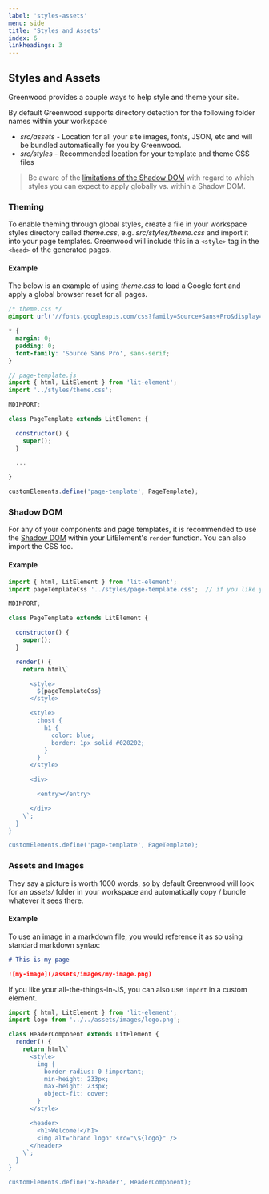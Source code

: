 ```yaml
---
label: 'styles-assets'
menu: side
title: 'Styles and Assets'
index: 6
linkheadings: 3
---
```


## Styles and Assets
Greenwood provides a couple ways to help style and theme your site.

By default Greenwood supports directory detection for the following folder names within your workspace
- _src/assets_ - Location for all your site images, fonts, JSON, etc and will be bundled automatically for you by Greenwood.
- _src/styles_ - Recommended location for your template and theme CSS files

> Be aware of the [limitations of the Shadow DOM](https://css-tricks.com/web-standards-meet-user-land-using-css-in-js-to-style-custom-elements/) with regard to which styles you can expect to apply globally vs. within a Shadow DOM.


### Theming
To enable theming through global styles, create a file in your workspace styles directory called _theme.css_,  e.g. _src/styles/theme.css_ and import it into your page templates.  Greenwood will include this in a `<style>` tag in the `<head>` of the generated pages.


#### Example
The below is an example of using _theme.css_ to load a Google font and apply a global browser reset for all pages.
```css
/* theme.css */
@import url('//fonts.googleapis.com/css?family=Source+Sans+Pro&display=swap');

* {
  margin: 0;
  padding: 0;
  font-family: 'Source Sans Pro', sans-serif;
}
```

```javascript
// page-template.js
import { html, LitElement } from 'lit-element';
import '../styles/theme.css';

MDIMPORT;

class PageTemplate extends LitElement {

  constructor() {
    super();
  }

  ...

}

customElements.define('page-template', PageTemplate);
```

### Shadow DOM
For any of your components and page templates, it is recommended to use the [Shadow DOM](https://developer.mozilla.org/en-US/docs/Web/Web_Components/Using_shadow_DOM) within your LitElement's `render` function.  You can also import the CSS too.

#### Example

```javascript
import { html, LitElement } from 'lit-element';
import pageTemplateCss '../styles/page-template.css';  // if you like your CSS-in-JS

MDIMPORT;

class PageTemplate extends LitElement {

  constructor() {
    super();
  }

  render() {
    return html\`

      <style>
        ${pageTemplateCss}
      </style>

      <style>
        :host {
          h1 {
            color: blue;
            border: 1px solid #020202;
          }
        }
      </style>

      <div>

        <entry></entry>

      </div>
    \`;
  }
}

customElements.define('page-template', PageTemplate);
```

### Assets and Images
They say a picture is worth 1000 words, so by default Greenwood will look for an _assets/_ folder in your workspace and automatically copy / bundle whatever it sees there.

#### Example
To use an image in a markdown file, you would reference it as so using standard markdown syntax:

```md
# This is my page

![my-image](/assets/images/my-image.png)
```

If you like your all-the-things-in-JS, you can also use `import` in a custom element.

```javascript
import { html, LitElement } from 'lit-element';
import logo from '../../assets/images/logo.png';

class HeaderComponent extends LitElement {
  render() {
    return html\`
      <style>
        img {
          border-radius: 0 !important;
          min-height: 233px;
          max-height: 233px;
          object-fit: cover;
        }
      </style>

      <header>
        <h1>Welcome!</h1>
        <img alt="brand logo" src="\${logo}" />
      </header>
    \`;
  }
}

customElements.define('x-header', HeaderComponent);
```